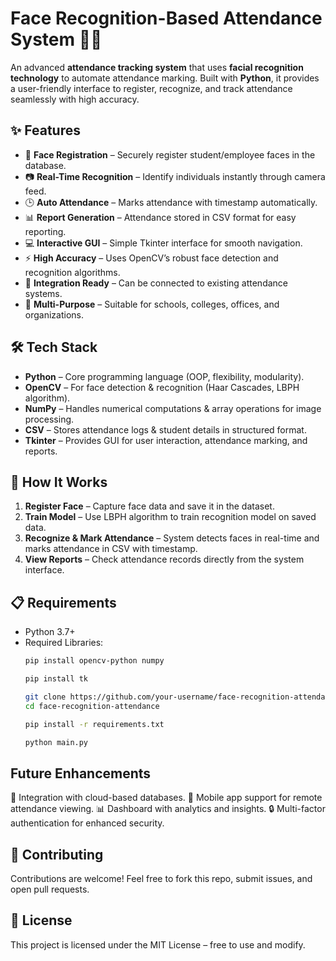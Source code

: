 # Face Recognition-Based Attendance System 🎥👥  

An advanced **attendance tracking system** that uses **facial recognition technology** to automate attendance marking. Built with **Python**, it provides a user-friendly interface to register, recognize, and track attendance seamlessly with high accuracy.  

## ✨ Features  
- 🔐 **Face Registration** – Securely register student/employee faces in the database.  
- 📷 **Real-Time Recognition** – Identify individuals instantly through camera feed.  
- 🕒 **Auto Attendance** – Marks attendance with timestamp automatically.  
- 📊 **Report Generation** – Attendance stored in CSV format for easy reporting.  
- 💻 **Interactive GUI** – Simple Tkinter interface for smooth navigation.  
- ⚡ **High Accuracy** – Uses OpenCV’s robust face detection and recognition algorithms.  
- 🔄 **Integration Ready** – Can be connected to existing attendance systems.  
- 🏫 **Multi-Purpose** – Suitable for schools, colleges, offices, and organizations.  

## 🛠️ Tech Stack  

- **Python** – Core programming language (OOP, flexibility, modularity).  
- **OpenCV** – For face detection & recognition (Haar Cascades, LBPH algorithm).  
- **NumPy** – Handles numerical computations & array operations for image processing.  
- **CSV** – Stores attendance logs & student details in structured format.  
- **Tkinter** – Provides GUI for user interaction, attendance marking, and reports.  


## 🚀 How It Works  
1. **Register Face** – Capture face data and save it in the dataset.  
2. **Train Model** – Use LBPH algorithm to train recognition model on saved data.  
3. **Recognize & Mark Attendance** – System detects faces in real-time and marks attendance in CSV with timestamp.  
4. **View Reports** – Check attendance records directly from the system interface.  

## 📋 Requirements  
- Python 3.7+  
- Required Libraries:  
  ```bash
  pip install opencv-python numpy

  pip install tk

  git clone https://github.com/your-username/face-recognition-attendance.git
  cd face-recognition-attendance

  pip install -r requirements.txt

  python main.py
  
## Future Enhancements
🔗 Integration with cloud-based databases.
📱 Mobile app support for remote attendance viewing.
📊 Dashboard with analytics and insights.
🔒 Multi-factor authentication for enhanced security.

## 🤝 Contributing
Contributions are welcome! Feel free to fork this repo, submit issues, and open pull requests.

## 📜 License
This project is licensed under the MIT License – free to use and modify.

